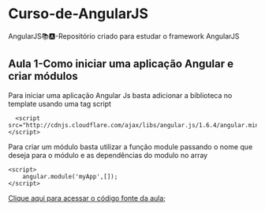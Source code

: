# Curso-de-AngularJS
AngularJS📚🅰️-Repositório criado para estudar o framework AngularJS


## Aula 1-Como iniciar uma aplicação Angular e criar módulos

Para iniciar uma aplicação Angular Js basta adicionar a biblioteca no template usando uma tag script 

```
  <script src="http://cdnjs.cloudflare.com/ajax/libs/angular.js/1.6.4/angular.min.js"></script>
```

Para criar um módulo basta utilizar a função module passando o nome que deseja para o módulo e as dependências do modulo no array

```
<script>
    angular.module('myApp',[]);
</script>

```

[Clique aqui para acessar o código fonte da aula](https://github.com/lramon2001/Curso-de-AngularJS/blob/main/aula1.html);


